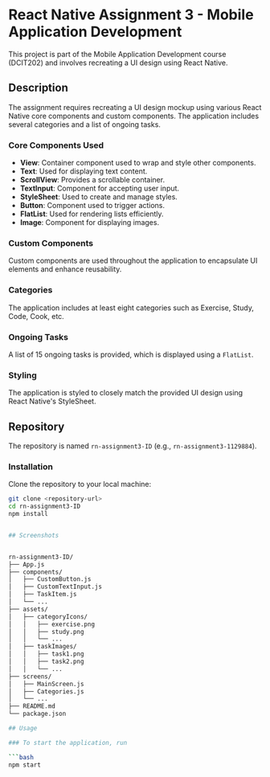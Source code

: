 # React Native Assignment 3 - Mobile Application Development

This project is part of the Mobile Application Development course (DCIT202) and involves recreating a UI design using React Native.

## Description

The assignment requires recreating a UI design mockup using various React Native core components and custom components. The application includes several categories and a list of ongoing tasks.

### Core Components Used

- **View**: Container component used to wrap and style other components.
- **Text**: Used for displaying text content.
- **ScrollView**: Provides a scrollable container.
- **TextInput**: Component for accepting user input.
- **StyleSheet**: Used to create and manage styles.
- **Button**: Component used to trigger actions.
- **FlatList**: Used for rendering lists efficiently.
- **Image**: Component for displaying images.

### Custom Components

Custom components are used throughout the application to encapsulate UI elements and enhance reusability.

### Categories

The application includes at least eight categories such as Exercise, Study, Code, Cook, etc.

### Ongoing Tasks

A list of 15 ongoing tasks is provided, which is displayed using a `FlatList`.

### Styling

The application is styled to closely match the provided UI design using React Native's StyleSheet.

## Repository

The repository is named `rn-assignment3-ID` (e.g., `rn-assignment3-1129884`).

### Installation

Clone the repository to your local machine:

```bash
git clone <repository-url>
cd rn-assignment3-ID
npm install


## Screenshots


rn-assignment3-ID/
├── App.js
├── components/
│   ├── CustomButton.js
│   ├── CustomTextInput.js
│   ├── TaskItem.js
│   └── ...
├── assets/
│   ├── categoryIcons/
│   │   ├── exercise.png
│   │   ├── study.png
│   │   └── ...
│   ├── taskImages/
│   │   ├── task1.png
│   │   ├── task2.png
│   │   └── ...
├── screens/
│   ├── MainScreen.js
│   ├── Categories.js
│   └── ...
├── README.md
└── package.json

## Usage

### To start the application, run

```bash
npm start

